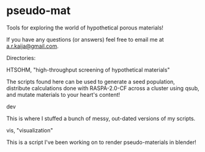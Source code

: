 pseudo-mat
==========

Tools for exploring the world of hypothetical porous materials!

If you have any questions (or answers) feel free to email me at a.r.kaija@gmail.com.

Directories:


HTSOHM, "high-throughput screening of hypothetical materials"

The scripts found here can be used to generate a seed population, distribute calculations done with RASPA-2.0-CF across a cluster using qsub, and mutate materials to your heart's content!


dev

This is where I stuffed a bunch of messy, out-dated versions of my scripts.


vis, "visualization"

This is a script I've been working on to render pseudo-materials in blender!